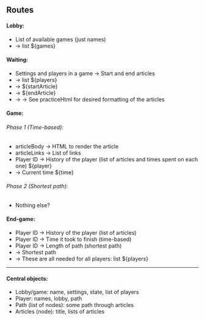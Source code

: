 ## Routes

#### Lobby:

- List of available games (just names)
- -> list ${games}

#### Waiting:
- Settings and players in a game -> Start and end articles
- -> list ${players}
- -> ${startArticle}
- -> ${endArticle}
- -> -> See practiceHtml for desired formatting of the articles

#### Game:

###### Phase 1 (Time-based):

- articleBody -> HTML to render the article
- articleLinks -> List of links
- Player ID -> History of the player (list of articles and times spent on each one) ${player}
- -> Current time ${time}

###### Phase 2 (Shortest path):

- Nothing else?

#### End-game:
- Player ID -> History of the player (list of articles)
- Player ID -> Time it took to finish (time-based)
- Player ID -> Length of path (shortest path)
- -> Shortest path
- -> These are all needed for all players: list ${players}

------
#### Central objects:
- Lobby/game: name, settings, state, list of players
- Player: names, lobby, path
- Path (list of nodes): some path through articles
- Articles (node): title, lists of articles
